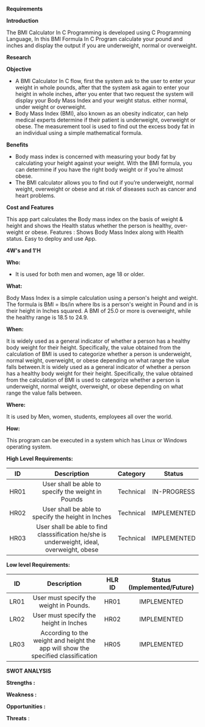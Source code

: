 **Requirements**

**Introduction**

The BMI Calculator In C Programming is developed using C Programming Language, In this BMI Formula In C Program calculate your pound and inches and display the output if you are underweight, normal or overweight.

**Research**

**Objective**
- A BMI Calculator In C flow,  first the system ask to the user to enter your weight in whole pounds, after that the system ask again to enter your height in whole inches, after you enter that two request the system will display your Body Mass Index and your weight status. either normal, under weight or overweight.
- Body Mass Index (BMI), also known as an obesity indicator, can help medical experts determine if their patient is underweight, overweight or obese. The measurement tool is used to find out the excess body fat in an individual using a simple mathematical formula.

**Benefits**

- Body mass index is concerned with measuring your body fat by calculating your height against your weight. With the BMI formula, you can determine if you have the right body weight or if you’re almost obese.
- The BMI calculator allows you to find out if you’re underweight, normal weight, overweight or obese and at risk of diseases such as cancer and heart problems.

**Cost and Features**

This app part calculates the Body mass index on the basis of weight & height and shows the Health status whether the person is healthy, over-weight or obese. Features : Shows Body Mass Index along with Health status. Easy to deploy and use App.


**4W's and 1'H**

**Who:**

- It is used for both men and women, age 18 or older.

**What:**

Body Mass Index is a simple calculation using a person's height and weight. The formula is BMI = lbs/in where lbs is a person's weight in Pound and in is their height in Inches squared. A BMI of 25.0 or more is overweight, while the healthy range is 18.5 to 24.9.

**When:**

It is widely used as a general indicator of whether a person has a healthy body weight for their height. Specifically, the value obtained from the calculation of BMI is used to categorize whether a person is underweight, normal weight, overweight, or obese depending on what range the value falls between.It is widely used as a general indicator of whether a person has a healthy body weight for their height. Specifically, the value obtained from the calculation of BMI is used to categorize whether a person is underweight, normal weight, overweight, or obese depending on what range the value falls between.

**Where:**

It is used by Men, women, students, employees all over the world.

**How:**

This program can be executed in a system which has Linux or Windows operating system.

**High Level Requirements:**

|**ID**|**Description**|**Category**|**Status**|
| :-: | :-: | :-: | :-: |
|HR01|User shall be able to specify the weight in Pounds|Technical| IN-PROGRESS|
|HR02|User shall be able to specify the height in Inches|Technical|IMPLEMENTED|
|HR03|User shall be able to find classsification he/she is underweight, ideal, overweight, obese|Technical|IMPLEMENTED|

**Low level Requirements:**

|**ID**|**Description**|**HLR ID**|**Status (Implemented/Future)**|
| :-: | :-: | :-: | :-: |
|LR01|User must specify the weight in Pounds.|HR01|IMPLEMENTED|
|LR02|User must specify the height in Inches|HR02|IMPLEMENTED|
|LR03|According to the weight and height the app will show the specified classification|HR05|IMPLEMENTED|

**SWOT ANALYSIS**

**Strengths :**



**Weakness :**


**Opportunities :**



**Threats** :


